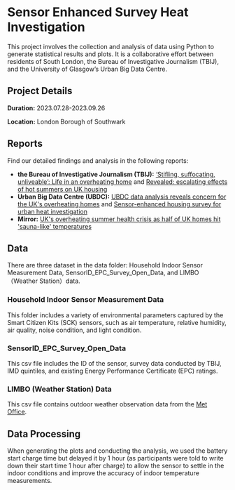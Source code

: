 # Sensor Enhanced Survey Heat Investigation
This project involves the collection and analysis of data using Python to generate statistical results and plots. It is a collaborative effort between residents of South London, the Bureau of Investigative Journalism (TBIJ), and the University of Glasgow’s Urban Big Data Centre.

## Project Details
__Duration:__ 2023.07.28-2023.09.26 

__Location:__ London Borough of Southwark

## Reports
Find our detailed findings and analysis in the following reports:
-  __the Bureau of Investigative Journalism (TBIJ):__ [‘Stifling, suffocating, unliveable’: Life in an overheating home](https://www.thebureauinvestigates.com/stories/2023-12-05/stifling-suffocating-unliveable-life-in-a-overheating-home) and [Revealed: escalating effects of hot summers on UK housing](https://www.thebureauinvestigates.com/stories/2023-12-05/revealed-escalating-effects-of-hot-summers-on-uk-housing)
- __Urban Big Data Centre (UBDC):__ [UBDC data analysis reveals concern for the UK's overheating homes](https://www.ubdc.ac.uk/news-media/2023/december/ubdc-data-analysis-reveals-concern-for-the-uks-overheating-homes/) and [Sensor-enhanced housing survey for urban heat investigation](https://www.ubdc.ac.uk/news-media/2023/december/sensor-enhanced-housing-survey-for-urban-heat-investigation/)
- __Mirror:__ [UK's overheating summer health crisis as half of UK homes hit 'sauna-like' temperatures](https://www.mirror.co.uk/news/uk-news/uks-overheating-summer-health-crisis-31597681)

## Data
There are three dataset in the data folder: Household Indoor Sensor Measurement Data, SensorID_EPC_Survey_Open_Data, and LIMBO（Weather Station）data. 

### Household Indoor Sensor Measurement Data
This folder includes a variety of environmental parameters captured by the Smart Citizen Kits (SCK) sensors, such as air temperature, relative humidity, air quality, noise condition, and light condition.

### SensorID_EPC_Survey_Open_Data
This csv file includes the ID of the sensor, survey data conducted by TBIJ, IMD quintiles, and existing Energy Performance Certificate (EPC) ratings.

### LIMBO (Weather Station) Data
This csv file contains outdoor weather observation data from the [Met Office](https://wow.metoffice.gov.uk/).

## Data Processing

When generating the plots and conducting the analysis, we used the battery start charge time but delayed it by 1 hour (as participants were told to write down their start time 1 hour after charge) to allow the sensor to settle in the indoor conditions and improve the accuracy of indoor temperature measurements.
